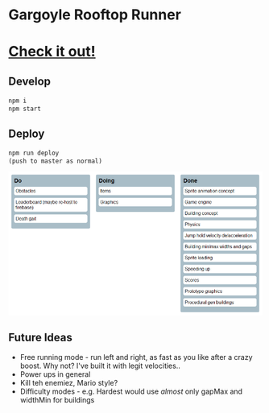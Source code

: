 # Gargoyle Rooftop Runner

# [Check it out!](https://entozoon.github.io/gargoyle-runner/)

## Develop

    npm i
    npm start

## Deploy

    npm run deploy
    (push to master as normal)

![created by readme-kanban-board](./kanban.png)

<!---KANBAN
# Do
- Obstacles
- Leaderboard (maybe re-host to firebase)
- Death gait

# Doing
- Items
- Graphics

# Done
- Sprite animation concept
- Game engine
- Building concept
- Physics
- Jump hold velocity de/acceleration
- Building min/max widths and gaps
- Sprite loading
- Speeding up
- Scores
- Prototype graphics
- Procedural gen buildings
KANBAN--->

## Future Ideas

* Free running mode - run left and right, as fast as you like after a crazy
  boost. Why not? I've built it with legit velocities..
* Power ups in general
* Kill teh enemiez, Mario style?
* Difficulty modes - e.g. Hardest would use _almost_ only gapMax and widthMin
  for buildings
